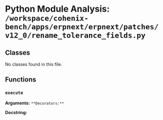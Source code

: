 # Python Module Analysis: `/workspace/cohenix-bench/apps/erpnext/erpnext/patches/v12_0/rename_tolerance_fields.py`

## Classes

No classes found in this file.


## Functions

### `execute`
**Arguments:** ``
**Decorators:** ``

**Docstring:**
```

```

